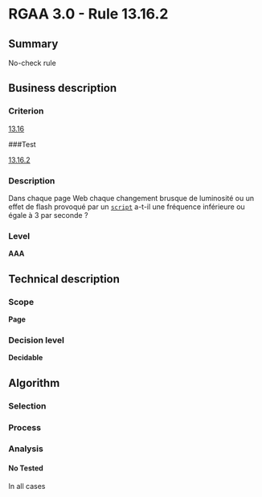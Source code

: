 # RGAA 3.0 -  Rule 13.16.2

## Summary

No-check rule

## Business description

### Criterion

[13.16](http://disic.github.io/rgaa_referentiel_en/RGAA3.0_Criteria_English_version_v1.html#crit-13-16)

###Test

[13.16.2](http://disic.github.io/rgaa_referentiel_en/RGAA3.0_Criteria_English_version_v1.html#test-13-16-2)

### Description

Dans chaque page Web chaque changement brusque de luminosit&eacute; ou un effet de flash provoqu&eacute; par un <a href="http://references.modernisation.gouv.fr/referentiel-technique-0#mScript">`script`</a> a-t-il une fr&eacute;quence inf&eacute;rieure ou &eacute;gale &agrave; 3 par seconde ?

### Level

**AAA**

## Technical description

### Scope

**Page**

### Decision level

**Decidable**

## Algorithm

### Selection

### Process

### Analysis

#### No Tested 

In all cases






